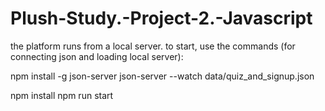 # Plush-Study.-Project-2.-Javascript

the platform runs from a local server. 
to start, use the commands (for connecting json and loading local server):

npm install -g json-server
json-server --watch data/quiz_and_signup.json

npm install
npm run start
